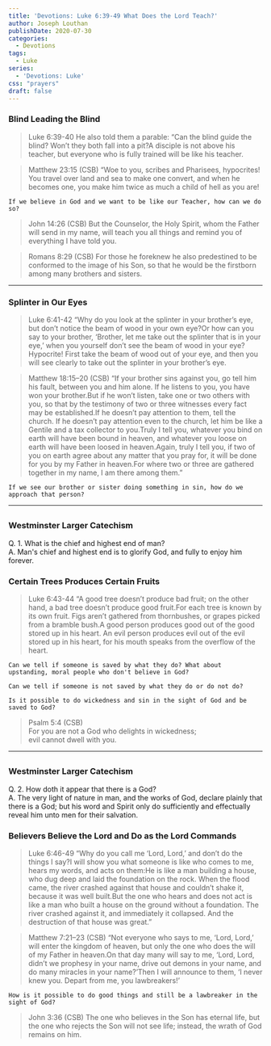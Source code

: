 ```yaml
---
title: 'Devotions: Luke 6:39-49 What Does the Lord Teach?'
author: Joseph Louthan
publishDate: 2020-07-30
categories:
  - Devotions
tags:
  - Luke
series:
  - 'Devotions: Luke'
css: "prayers"
draft: false
---
```

### Blind Leading the Blind

>Luke 6:39-40 He also told them a parable: “Can the blind guide the blind? Won’t they both fall into a pit?A disciple is not above his teacher, but everyone who is fully trained will be like his teacher.

>Matthew 23:15 (CSB) “Woe to you, scribes and Pharisees, hypocrites! You travel over land and sea to make one convert, and when he becomes one, you make him twice as much a child of hell as you are!

```text
If we believe in God and we want to be like our Teacher, how can we do so?
```

>John 14:26 (CSB) But the Counselor, the Holy Spirit, whom the Father will send in my name, will teach you all things and remind you of everything I have told you.

>Romans 8:29 (CSB) For those he foreknew he also predestined to be conformed to the image of his Son, so that he would be the firstborn among many brothers and sisters.

---

### Splinter in Our Eyes

>Luke 6:41-42 “Why do you look at the splinter in your brother’s eye, but don’t notice the beam of wood in your own eye?Or how can you say to your brother, ‘Brother, let me take out the splinter that is in your eye,’ when you yourself don’t see the beam of wood in your eye? Hypocrite! First take the beam of wood out of your eye, and then you will see clearly to take out the splinter in your brother’s eye.

>Matthew 18:15–20 (CSB) “If your brother sins against you, go tell him his fault, between you and him alone. If he listens to you, you have won your brother.But if he won’t listen, take one or two others with you, so that by the testimony of two or three witnesses every fact may be established.If he doesn’t pay attention to them, tell the church. If he doesn’t pay attention even to the church, let him be like a Gentile and a tax collector to you.Truly I tell you, whatever you bind on earth will have been bound in heaven, and whatever you loose on earth will have been loosed in heaven.Again, truly I tell you, if two of you on earth agree about any matter that you pray for, it will be done for you by my Father in heaven.For where two or three are gathered together in my name, I am there among them.”

```text
If we see our brother or sister doing something in sin, how do we approach that person?
```

---

## 

### Westminster Larger Catechism

Q. 1. What is the chief and highest end of man?  
A. Man's chief and highest end is to glorify God, and fully to enjoy him forever.

### Certain Trees Produces Certain Fruits

>Luke 6:43-44 “A good tree doesn’t produce bad fruit; on the other hand, a bad tree doesn’t produce good fruit.For each tree is known by its own fruit. Figs aren’t gathered from thornbushes, or grapes picked from a bramble bush.A good person produces good out of the good stored up in his heart. An evil person produces evil out of the evil stored up in his heart, for his mouth speaks from the overflow of the heart.

```text
Can we tell if someone is saved by what they do? What about upstanding, moral people who don't believe in God?

Can we tell if someone is not saved by what they do or do not do?

Is it possible to do wickedness and sin in the sight of God and be saved to God?
```

>Psalm 5:4 (CSB)  
>For you are not a God who delights in wickedness;  
>evil cannot dwell with you.

---

## 

### Westminster Larger Catechism

Q. 2. How doth it appear that there is a God?  
A. The very light of nature in man, and the works of God, declare plainly that there is a God; but his word and Spirit only do sufficiently and effectually reveal him unto men for their salvation.

### Believers Believe the Lord and Do as the Lord Commands

>Luke 6:46-49 “Why do you call me ‘Lord, Lord,’ and don’t do the things I say?I will show you what someone is like who comes to me, hears my words, and acts on them:He is like a man building a house, who dug deep and laid the foundation on the rock. When the flood came, the river crashed against that house and couldn’t shake it, because it was well built.But the one who hears and does not act is like a man who built a house on the ground without a foundation. The river crashed against it, and immediately it collapsed. And the destruction of that house was great.”

>Matthew 7:21–23 (CSB) “Not everyone who says to me, ‘Lord, Lord,’ will enter the kingdom of heaven, but only the one who does the will of my Father in heaven.On that day many will say to me, ‘Lord, Lord, didn’t we prophesy in your name, drive out demons in your name, and do many miracles in your name?’Then I will announce to them, ‘I never knew you. Depart from me, you lawbreakers!’

```text
How is it possible to do good things and still be a lawbreaker in the sight of God?
```

>John 3:36 (CSB) The one who believes in the Son has eternal life, but the one who rejects the Son will not see life; instead, the wrath of God remains on him.

